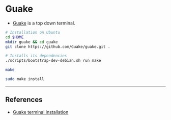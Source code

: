 # Guake

* [Guake](http://guake-project.org/) is a top down terminal.

```bash
# Installation on Ubuntu
cd $HOME
mkdir guake && cd guake
git clone https://github.com/Guake/guake.git .

# Installs its dependencies
./scripts/bootstrap-dev-debian.sh run make

make

sudo make install
```

---

## References

* [Guake terminal installation](https://guake.readthedocs.io/en/latest/user/installing.html)
